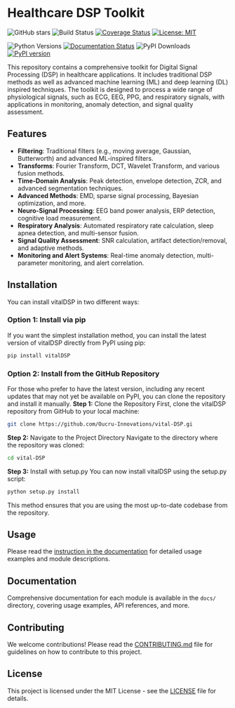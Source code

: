 
# Healthcare DSP Toolkit

![GitHub stars](https://img.shields.io/github/stars/Oucru-Innovations/vital-DSP?style=social)
![Build Status](https://github.com/Oucru-Innovations/vital-DSP/actions/workflows/ci.yml/badge.svg)
[![Coverage Status](https://coveralls.io/repos/github/Oucru-Innovations/vital-DSP/badge.svg)](https://coveralls.io/github/Oucru-Innovations/vital-DSP)
[![License: MIT](https://img.shields.io/badge/License-MIT-yellow.svg)](https://opensource.org/licenses/MIT)

![Python Versions](https://img.shields.io/badge/python-3.9%2B-blue)
[![Documentation Status](https://readthedocs.org/projects/vital-dsp/badge/?version=latest)](https://vital-dsp.readthedocs.io/en/latest/?badge=latest)
![PyPI Downloads](https://img.shields.io/pypi/dm/vitalDSP)
[![PyPI version](https://badge.fury.io/py/vitalDSP.svg)](https://badge.fury.io/py/vitalDSP)

<!-- [![Coverage Status](https://coveralls.io/repos/github/Oucru-Innovations/vital-DSP/badge.svg?branch=main)](https://coveralls.io/github/Oucru-Innovations/vital-DSP?branch=main) -->
<!-- [![codecov](https://codecov.io/gh/Oucru-Innovations/vital-DSP/branch/main/graph/badge.svg)](https://codecov.io/gh/Oucru-Innovations/vital-DSP) -->
<!-- ![GitHub License](https://img.shields.io/github/license/Oucru-Innovations/vital-DSP) -->

This repository contains a comprehensive toolkit for Digital Signal Processing (DSP) in healthcare applications. It includes traditional DSP methods as well as advanced machine learning (ML) and deep learning (DL) inspired techniques. The toolkit is designed to process a wide range of physiological signals, such as ECG, EEG, PPG, and respiratory signals, with applications in monitoring, anomaly detection, and signal quality assessment.

## Features
- **Filtering**: Traditional filters (e.g., moving average, Gaussian, Butterworth) and advanced ML-inspired filters.
- **Transforms**: Fourier Transform, DCT, Wavelet Transform, and various fusion methods.
- **Time-Domain Analysis**: Peak detection, envelope detection, ZCR, and advanced segmentation techniques.
- **Advanced Methods**: EMD, sparse signal processing, Bayesian optimization, and more.
- **Neuro-Signal Processing**: EEG band power analysis, ERP detection, cognitive load measurement.
- **Respiratory Analysis**: Automated respiratory rate calculation, sleep apnea detection, and multi-sensor fusion.
- **Signal Quality Assessment**: SNR calculation, artifact detection/removal, and adaptive methods.
- **Monitoring and Alert Systems**: Real-time anomaly detection, multi-parameter monitoring, and alert correlation.


## Installation
You can install vitalDSP in two different ways:
### Option 1: Install via pip
If you want the simplest installation method, you can install the latest version of vitalDSP directly from PyPI using pip:
```bash
pip install vitalDSP
```

### Option 2: Install from the GitHub Repository
For those who prefer to have the latest version, including any recent updates that may not yet be available on PyPI, you can clone the repository and install it manually.
**Step 1:** Clone the Repository
First, clone the vitalDSP repository from GitHub to your local machine:
```bash
git clone https://github.com/Oucru-Innovations/vital-DSP.gi
```
**Step 2:** Navigate to the Project Directory
Navigate to the directory where the repository was cloned:

```bash
cd vital-DSP
```

**Step 3:** Install with setup.py
You can now install vitalDSP using the setup.py script:

```bash
python setup.py install
```
This method ensures that you are using the most up-to-date codebase from the repository.

## Usage
Please read the [instruction in the documentation](https://vital-DSP.readthedocs.io/en/latest/?badge=latest) for detailed usage examples and module descriptions.

## Documentation
Comprehensive documentation for each module is available in the `docs/` directory, covering usage examples, API references, and more.

## Contributing
We welcome contributions! Please read the [CONTRIBUTING.md](CONTRIBUTING.md) file for guidelines on how to contribute to this project.

## License
This project is licensed under the MIT License - see the [LICENSE](LICENSE) file for details.